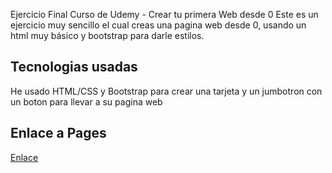 Ejercicio Final Curso de Udemy - Crear tu primera Web desde 0
Este es un ejercicio muy sencillo el cual creas una pagina web desde 0, usando un html muy básico y bootstrap para darle estilos.

## Tecnologias usadas
He usado HTML/CSS y Bootstrap para crear una tarjeta y un jumbotron con un boton para llevar a su pagina web

## Enlace a Pages
[Enlace](https://miguelledesmac.github.io/Ejercicio_final_html_css_desde0_Udemy/)
